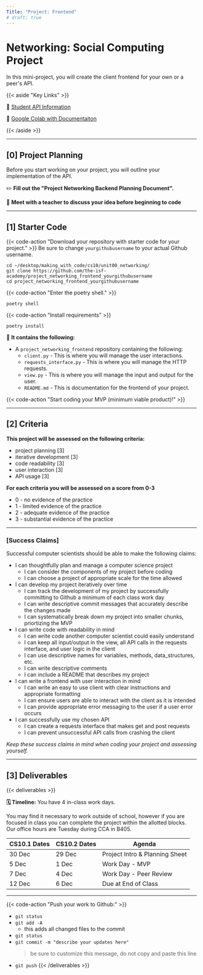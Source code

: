 ```yaml
---
Title: "Project: Frontend"
# draft: true
---
```


# Networking: Social Computing Project

In this mini-project, you will create the client frontend for your own or a peer's API.

{{< aside "Key Links" >}}

📖 [Student API Information](http://sycs.student.isf.edu.hk/)

📖 [Google Colab with Documentaiton](https://colab.research.google.com/drive/1moJbkEmXMNAnLbKFsWUxNoSD9YGbpIP_?usp=sharing)

{{< /aside >}}

---

## [0] Project Planning

Before you start working on your project, you will outline your implementation of the API. 

✏️ **Fill out the "Project Networking Backend Planning Document".** 

👋 **Meet with a teacher to discuss your idea before beginning to code**


---

## [1] Starter Code


{{< code-action "Download your repository with starter code for your project." >}} Be sure to change `yourgithubusername` to your actual Github username.

```shell
cd ~/desktop/making_with_code/cs10/unit00_networking/
git clone https://github.com/the-isf-academy/project_networking_frontend_yourgithubusername
cd project_networking_frontend_yourgithubusername
```

{{< code-action "Enter the poetry shell." >}}
```shell
poetry shell
```

{{< code-action "Install requirements" >}}
```shell
poetry install
```

📄 **It contains the following:**
- A `project_networking_frontend` repository containing the following:
  - `client.py` - This is where you will manage the user interactions. 
  - `requests_interface.py` - This is where you will manage the HTTP requests.
  - `view.py` - This is where you will manage the input and output for the user. 
  - `README.md` - This is documentation for the frontend of your project.

{{< code-action "Start coding your MVP (minimum viable product)!" >}}

---

## [2] Criteria


**This project will be assessed on the following criteria:**
- project planning [3]
- iterative development [3]
- code readability [3]
- user interaction [3]
- API usage [3]


**For each criteria you will be assessed on a score from 0-3** 
- 0 - no evidence of the practice
- 1 - limited evidence of the practice
- 2 - adequate evidence of the practice
- 3 - substantial evidence of the practice


---

### [Success Claims]

Successful computer scientists should be able to make the following claims:
- I can thoughtfully plan and manage a computer science project 
    - I can consider the components of my project before coding
    - I can choose a project of appropriate scale for the time allowed
- I can develop my project iteratively over time
    - I can track the development of my project by successfully committing to Github a minimum of each class work day
    - I can write descriptive commit messages that accurately describe the changes made
    - I can systematically break down my project into smaller chunks, priortizing the MVP 
- I can write code with readability in mind
  - I can write code another computer scientist could easily understand
  - I can keep all input/output in the view, all API calls in the requests interface, and user logic in the client
  - I can use descriptive names for variables, methods, data_structures, etc. 
  - I can write descriptive comments
  - I can include a README that describes my project
- I can write a frontend with user interaction in mind
  - I can write an easy to use client with clear instructions and appropriate formatting
  - I can ensure users are able to interact with the client as it is intended
  - I can provide appropriate error messaging to the user if a user error occurs
- I can successfully use my chosen API
  - I can create a requests interface that makes get and post requests
  - I can prevent unsuccessful API calls from crashing the client


*Keep these success claims in mind when coding your project and assessing yourself.*


---

## [3] Deliverables

{{< deliverables >}}

**🗓️ Timeline:** You have 4 in-class work days. 

You may find it necessary to work outside of school, however if you are focused in class you can complete the project within the allotted blocks. Our office hours are Tuesday during CCA in B405. 

| CS10.1 Dates | CS10.2 Dates | Agenda                         |
|--------------|--------------|--------------------------------|
| 30 Dec       | 29 Dec       | Project Intro & Planning Sheet |
| 5 Dec       | 1 Dec       | Work Day - MVP                 |
| 7 Dec       | 4 Dec       | Work Day - Peer Review         |
| 12 Dec       | 6 Dec       | Due at End of Class       |

---

{{< code-action "Push your work to Github:" >}}
- `git status`
- `git add -A`
    - this adds all changed files to the commit
- `git status`
- `git commit -m "describe your updates here"`
  > be sure to customize this message, do not copy and paste this line
- `git push`
{{< /deliverables >}}
